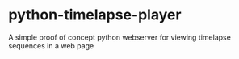 # python-timelapse-player
A simple proof of concept python webserver for viewing timelapse sequences in a web page
